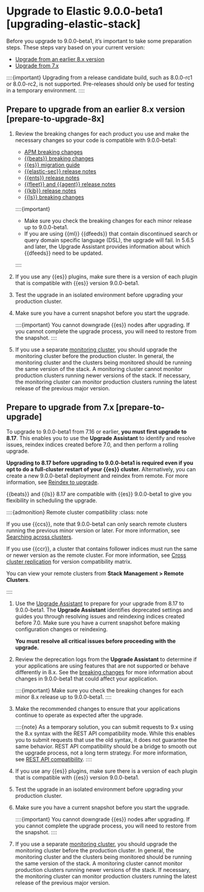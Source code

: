 # Upgrade to Elastic 9.0.0-beta1 [upgrading-elastic-stack]

Before you upgrade to 9.0.0-beta1, it’s important to take some preparation steps. These steps vary based on your current version:

* [Upgrade from an earlier 8.x version](../../../deploy-manage/upgrade/deployment-or-cluster.md#prepare-to-upgrade-8x)
* [Upgrade from 7.x](../../../deploy-manage/upgrade/deployment-or-cluster.md#prepare-to-upgrade)

::::{important}
Upgrading from a release candidate build, such as 8.0.0-rc1 or 8.0.0-rc2, is not supported. Pre-releases should only be used for testing in a temporary environment.
::::



## Prepare to upgrade from an earlier 8.x version [prepare-to-upgrade-8x]

1. Review the breaking changes for each product you use and make the necessary changes so your code is compatible with 9.0.0-beta1:

    * [APM breaking changes](https://www.elastic.co/guide/en/observability/current/apm-breaking.html)
    * [{{beats}} breaking changes](asciidocalypse://docs/beats/docs/release-notes/breaking-changes.md)
    * [{{es}} migration guide](elasticsearch://release-notes/breaking-changes.md)
    * [{{elastic-sec}} release notes](https://www.elastic.co/guide/en/security/current/release-notes.html)
    * [{{ents}} release notes](https://www.elastic.co/guide/en/enterprise-search/current/changelog.html)
    * [{{fleet}} and {{agent}} release notes](/release-notes/fleet-elastic-agent.md)
    * [{{kib}} release notes](kibana://release-notes/index.md)
    * [{{ls}} breaking changes](logstash://release-notes/breaking-changes.md)

    ::::{important}
    * Make sure you check the breaking changes for each minor release up to 9.0.0-beta1.
    * If you are using {{ml}} {{dfeeds}} that contain discontinued search or query domain specific language (DSL), the upgrade will fail. In 5.6.5 and later, the Upgrade Assistant provides information about which {{dfeeds}} need to be updated.

    ::::

2. If you use any {{es}} plugins, make sure there is a version of each plugin that is compatible with {{es}} version 9.0.0-beta1.
3. Test the upgrade in an isolated environment before upgrading your production cluster.
4. Make sure you have a current snapshot before you start the upgrade.

    ::::{important}
    You cannot downgrade {{es}} nodes after upgrading. If you cannot complete the upgrade process, you will need to restore from the snapshot.
    ::::

5. If you use a separate [monitoring cluster](../../../deploy-manage/monitor/stack-monitoring/elasticsearch-monitoring-self-managed.md), you should upgrade the monitoring cluster before the production cluster. In general, the monitoring cluster and the clusters being monitored should be running the same version of the stack. A monitoring cluster cannot monitor production clusters running newer versions of the stack. If necessary, the monitoring cluster can monitor production clusters running the latest release of the previous major version.


## Prepare to upgrade from 7.x [prepare-to-upgrade]

To upgrade to 9.0.0-beta1 from 7.16 or earlier, **you must first upgrade to 8.17**. This enables you to use the **Upgrade Assistant** to identify and resolve issues, reindex indices created before 7.0, and then perform a rolling upgrade.

**Upgrading to 8.17 before upgrading to 9.0.0-beta1 is required even if you opt to do a full-cluster restart of your {{es}} cluster.** Alternatively, you can create a new 9.0.0-beta1 deployment and reindex from remote. For more information, see [Reindex to upgrade](../../../deploy-manage/upgrade/deployment-or-cluster.md#upgrading-reindex).

{{beats}} and {{ls}} 8.17 are compatible with {{es}} 9.0.0-beta1 to give you flexibility in scheduling the upgrade.

::::{admonition} Remote cluster compatibility
:class: note

If you use {{ccs}}, note that 9.0.0-beta1 can only search remote clusters running the previous minor version or later. For more information, see [Searching across clusters](../../../solutions/search/cross-cluster-search.md).

If you use {{ccr}}, a cluster that contains follower indices must run the same or newer version as the remote cluster. For more information, see [Cross cluster replication](../../../deploy-manage/tools/cross-cluster-replication.md) for version compatibility matrix.

You can view your remote clusters from **Stack Management > Remote Clusters**.

::::


1. Use the [Upgrade Assistant](https://www.elastic.co/guide/en/kibana/8.17/upgrade-assistant.html) to prepare for your upgrade from 8.17 to 9.0.0-beta1. The **Upgrade Assistant** identifies deprecated settings and guides you through resolving issues and reindexing indices created before 7.0. Make sure you have a current snapshot before making configuration changes or reindexing.

    **You must resolve all critical issues before proceeding with the upgrade.**

2. Review the deprecation logs from the **Upgrade Assistant** to determine if your applications are using features that are not supported or behave differently in 8.x. See the [breaking changes](https://www.elastic.co/guide/en/elastic-stack/current/elastic-stack-breaking-changes.html) for more information about changes in 9.0.0-beta1 that could affect your application.

    ::::{important}
    Make sure you check the breaking changes for each minor 8.x release up to 9.0.0-beta1.
    ::::

3. Make the recommended changes to ensure that your applications continue to operate as expected after the upgrade.

    ::::{note}
    As a temporary solution, you can submit requests to 9.x using the 8.x syntax with the REST API compatibility mode. While this enables you to submit requests that use the old syntax, it does not guarantee the same behavior. REST API compatibility should be a bridge to smooth out the upgrade process, not a long term strategy. For more information, see [REST API compatibility](elasticsearch://reference/elasticsearch/rest-apis/compatibility.md).
    ::::

4. If you use any {{es}} plugins, make sure there is a version of each plugin that is compatible with {{es}} version 9.0.0-beta1.
5. Test the upgrade in an isolated environment before upgrading your production cluster.
6. Make sure you have a current snapshot before you start the upgrade.

    ::::{important}
    You cannot downgrade {{es}} nodes after upgrading. If you cannot complete the upgrade process, you will need to restore from the snapshot.
    ::::

7. If you use a separate [monitoring cluster](../../../deploy-manage/monitor/stack-monitoring/elasticsearch-monitoring-self-managed.md), you should upgrade the monitoring cluster before the production cluster. In general, the monitoring cluster and the clusters being monitored should be running the same version of the stack. A monitoring cluster cannot monitor production clusters running newer versions of the stack. If necessary, the monitoring cluster can monitor production clusters running the latest release of the previous major version.
